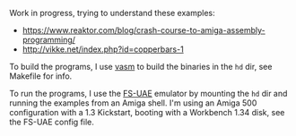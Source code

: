 Work in progress, trying to understand these examples:

- <https://www.reaktor.com/blog/crash-course-to-amiga-assembly-programming/>
- <http://vikke.net/index.php?id=copperbars-1>

To build the programs, I use [vasm](http://sun.hasenbraten.de/vasm/) to build the binaries in the `hd` dir, see Makefile for info.

To run the programs, I use the [FS-UAE](https://fs-uae.net/) emulator by mounting the `hd` dir and running the examples from an Amiga shell. I'm using an Amiga 500 configuration with a 1.3 Kickstart, booting with a Workbench 1.34 disk, see the FS-UAE config file.
